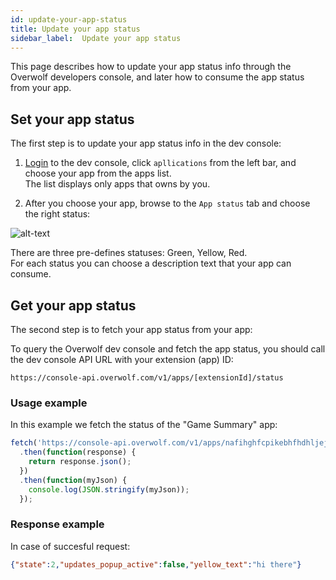 ```yaml
---
id: update-your-app-status
title: Update your app status
sidebar_label:  Update your app status
---
```


This page describes how to update your app status info through the Overwolf developers console, and later how to consume the app status from your app.

## Set your app status

The first step is to update your app status info in the dev console:

1. [Login](https://devconsole.overwolf.com) to the dev console, click `apllications` from the left bar, and choose your app from the apps list.  
The list displays only apps that owns by you.

2. After you choose your app, browse to the `App status` tab and choose the right status:

![alt-text](assets/dev-console-app-status-1.png)

There are three pre-defines statuses: Green, Yellow, Red.  
For each status you can choose a description text that your app can consume.

## Get your app status

The second step is to fetch your app status from your app:

To query the Overwolf dev console and fetch the app status, you should call the dev console API URL with your extension (app) ID:

`https://console-api.overwolf.com/v1/apps/[extensionId]/status`

### Usage example

In this example we fetch the status of the "Game Summary" app: 

```js
fetch('https://console-api.overwolf.com/v1/apps/nafihghfcpikebhfhdhljejkcifgbdahdhngepfb/status')
  .then(function(response) {
    return response.json();
  })
  .then(function(myJson) {
    console.log(JSON.stringify(myJson));
  });
```

### Response example

In case of succesful request:

```json
{"state":2,"updates_popup_active":false,"yellow_text":"hi there"}
```